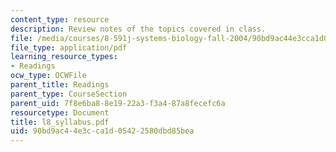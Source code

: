 ```yaml
---
content_type: resource
description: Review notes of the topics covered in class.
file: /media/courses/8-591j-systems-biology-fall-2004/90bd9ac44e3cca1d05422580dbd85bea_l8_syllabus.pdf
file_type: application/pdf
learning_resource_types:
- Readings
ocw_type: OCWFile
parent_title: Readings
parent_type: CourseSection
parent_uid: 7f8e6ba8-8e19-22a3-f3a4-87a8fecefc6a
resourcetype: Document
title: l8_syllabus.pdf
uid: 90bd9ac4-4e3c-ca1d-0542-2580dbd85bea
---
```

